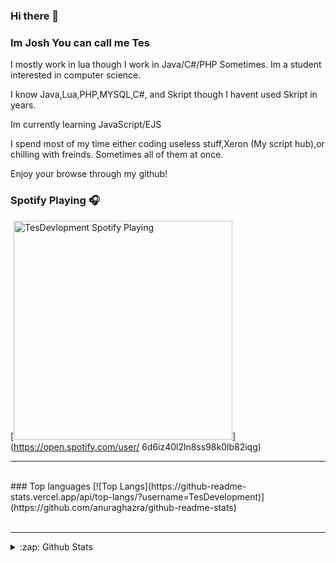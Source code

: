 ### Hi there 👋

### Im Josh You can call me Tes

I mostly work in lua though I work in Java/C#/PHP Sometimes. Im a student interested in computer science.

I know Java,Lua,PHP,MYSQL,C#, and Skript though I havent used Skript in years.

Im currently learning JavaScript/EJS

I spend most of my time either coding useless stuff,Xeron (My script hub),or chilling with freinds. Sometimes all of them at once.

Enjoy your browse through my github!

### Spotify Playing 🎧
[<img src="https://now-playing-codestackr.vercel.app/api/spotify-playing" alt="TesDevlopment Spotify Playing" width="350" />](https://open.spotify.com/user/	6d6iz40l2ln8ss98k0lb82iqg)

---
<br />
### Top languages
[![Top Langs](https://github-readme-stats.vercel.app/api/top-langs/?username=TesDevelopment)](https://github.com/anuraghazra/github-readme-stats)

<br />
<br />

---


<details>
  <summary>:zap: Github Stats</summary>

  <img align="left" alt="codeSTACKr's Github Stats" src="https://github-readme-stats.codestackr.vercel.app/api?username=TesDevelopment&show_icons=true&hide_border=true" />

</details>

